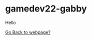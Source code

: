 # gamedev22-gabby
Hello 

<a href="https://quivebeat.github.io/gamedev22-gabby/">Go Back to webpage?</a>

